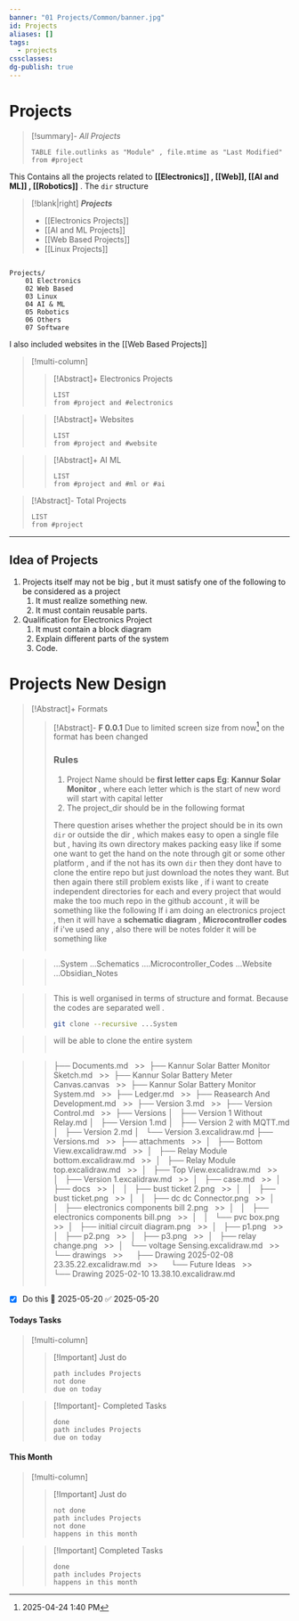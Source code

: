 ```yaml
---
banner: "01 Projects/Common/banner.jpg"
id: Projects
aliases: []
tags:
  - projects
cssclasses: 
dg-publish: true
---
```


# Projects

> [!summary]- _All Projects_
>
> ```dataview
> TABLE file.outlinks as "Module" , file.mtime as "Last Modified"
> from #project
> ```

This Contains all the projects related to **[[Electronics]] , [[Web]], [[AI and ML]] , [[Robotics]]** .
The `dir` structure

> [!blank|right] **_Projects_**
>
> - [[Electronics Projects]]
> - [[AI and ML Projects]]
> - [[Web Based Projects]]
> - [[Linux Projects]]

>

```

Projects/
	01 Electronics
	02 Web Based
	03 Linux
	04 AI & ML
	05 Robotics
	06 Others
	07 Software

```

I also included websites in the [[Web Based Projects]]

> [!multi-column]
>
> > [!Abstract]+ Electronics Projects
> >
> > ```dataview
> > LIST
> > from #project and #electronics
> > ```

>
> > [!Abstract]+ Websites
> >
> > ```dataview
> > LIST
> > from #project and #website
> > ```

>
> > [!Abstract]+ AI ML
> >
> > ```dataview
> > LIST
> > from #project and #ml or #ai
> > ```

> [!Abstract]- Total Projects
>
> ```dataview
> LIST
> from #project
> ```

---

## Idea of Projects

1. Projects itself may not be big , but it must satisfy one of the following to be considered as a project
   1. It must realize something new.
   2. It must contain reusable parts.
2. Qualification for Electronics Project
   1. It must contain a block diagram
   2. Explain different parts of the system
   3. Code.

# Projects New Design

> [!Abstract]+ Formats
>
> > [!Abstract]- **F 0.0.1**
> > Due to limited screen size from now[^1] on the format has been changed
> >
> > ### Rules
> >
> > 1. Project Name should be **first letter caps**
> >    **Eg**: **Kannur Solar Monitor** , where each letter which is the start of new word will start with capital letter
> > 2. The project_dir should be in the following format
> >
> > There question arises whether the project should be in its own `dir` or outside the dir , which makes easy to open a single file but , having its own directory makes packing easy like if some one want to get the hand on the note through git or some other platform , and if the not has its own `dir` then they dont have to clone the entire repo but just download the notes they want. But then again there still problem exists like , if i want to create independent directories for each and every project that would make the too much repo in the github account , it will be something like the following
> > If i am doing an electronics project , then it will have a **schematic diagram** , **Microcontroller codes** if i've used any , also there will be notes folder it will be something like
> >
> > ```

> > ...System
> > 	...Schematics
> > 	....Microcontroller_Codes
> > 	...Website
> > 	...Obsidian_Notes
> > ```

> >
> > This is well organised in terms of structure and format. Because the codes are separated well .
> >
> > ```bash
> > git clone --recursive ...System
> > ```

> >
> > will be able to clone the entire system
> >
> > ```

> > ├── Documents.md
> >   >>  ├── Kannur Solar Batter Monitor Sketch.md
> >   >>  ├── Kannur Solar Battery Meter Canvas.canvas
> >   >>  ├── Kannur Solar Battery Monitor System.md
> >   >>  ├── Ledger.md
> >   >>  ├── Reasearch And Development.md
> >   >>  ├── Version 3.md
> >   >>  ├── Version Control.md
> >   >>  ├── Versions
> > 		│   ├── Version 1 Without Relay.md
> > 		│   ├── Version 1.md
> > 		│   ├── Version 2 with MQTT.md
> > 		│   ├── Version 2.md
> > 		│   └── Version 3.excalidraw.md
> > 		├── Versions.md
> >   >>  ├── attachments
> >   >>  │   ├── Bottom View.excalidraw.md
> >   >>  │   ├── Relay Module bottom.excalidraw.md
> >   >>  │   ├── Relay Module top.excalidraw.md
> >   >>  │   ├── Top View.excalidraw.md
> >   >>  │   ├── Version 1.excalidraw.md
> >   >>  │   ├── case.md
> >   >>  │   ├── docs
> >   >>  │   │   ├── bust ticket 2.png
> >   >>  │   │   ├── bust ticket.png
> >   >>  │   │   ├── dc dc Connector.png
> >   >>  │   │   ├── electronics components bill 2.png
> >   >>  │   │   ├── electronics components bill.png
> >   >>  │   │   └── pvc box.png
> >   >>  │   ├── initial circuit diagram.png
> >   >>  │   ├── p1.png
> >   >>  │   ├── p2.png
> >   >>  │   ├── p3.png
> >   >>  │   ├── relay change.png
> >   >>  │   └── voltage Sensing.excalidraw.md
> >   >>  └── drawings
> >   >>      ├── Drawing 2025-02-08 23.35.22.excalidraw.md
> >   >>      └── Future Ideas
> >   >>          └── Drawing 2025-02-10 13.38.10.excalidraw.md
> > ```

- [x] Do this 📅 2025-05-20 ✅ 2025-05-20

#### **Todays Tasks**

> [!multi-column]
>
> > [!Important] Just do
> >
> > ```tasks
> > path includes Projects
> > not done
> > due on today
> > ```

>
> > [!Important]- Completed Tasks
> >
> > ```tasks
> > done
> > path includes Projects
> > due on today
> > ```

#### **This Month**

> [!multi-column]
>
> > [!Important] Just do
> >
> > ```tasks
> > not done
> > path includes Projects
> > not done
> > happens in this month
> >
> > ```

>
> > [!Important] Completed Tasks
> >
> > ```tasks
> > done
> > path includes Projects
> > happens in this month
> > ```

[^1]: 2025-04-24 1:40 PM
